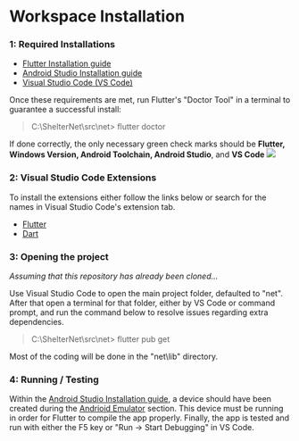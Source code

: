 # Workspace Installation
### 1: Required Installations

- [Flutter Installation guide](https://docs.flutter.dev/get-started/install)
- [Android Studio Installation guide](https://docs.flutter.dev/get-started/install/windows#android-setup)
- [Visual Studio Code (VS Code)](https://code.visualstudio.com/)

Once these requirements are met, run Flutter's "Doctor Tool" in a terminal to guarantee a successful install:
> C:\ShelterNet\src\net> flutter doctor 

If done correctly, the only necessary green check marks should be **Flutter, Windows Version, Android Toolchain, Android Studio**, and **VS Code**
![](https://i.gyazo.com/7646e375daec7aa65856b434b62ba76b.png)

### 2: Visual Studio Code Extensions
To install the extensions either follow the links below or search for the names in Visual Studio Code's extension tab.
- [Flutter](https://marketplace.visualstudio.com/items?itemName=Dart-Code.flutter)
- [Dart](https://marketplace.visualstudio.com/items?itemName=Dart-Code.dart-code)

### 3: Opening the project
_Assuming that this repository has already been cloned..._

Use Visual Studio Code to open the main project folder, defaulted to "net". After that open a terminal for that folder, either by VS Code or command prompt, and run the command below to resolve issues regarding extra dependencies.
> C:\ShelterNet\src\net> flutter pub get

Most of the coding will be done in the "net\lib" directory.

### 4: Running / Testing
Within the [Android Studio Installation guide](https://docs.flutter.dev/get-started/install/windows#android-setup), a device should have been created during the [Andrioid Emulator](https://docs.flutter.dev/get-started/install/windows#set-up-the-android-emulator) section. This device must be running in order for Flutter to compile the app properly. Finally, the app is tested and run with either the F5 key or "Run -> Start Debugging" in VS Code.
